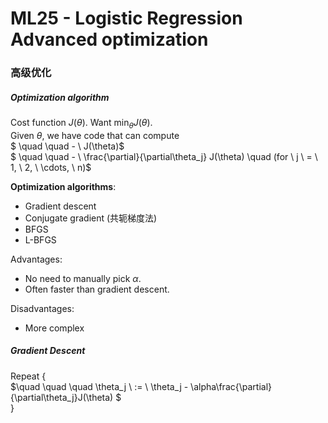 # ML25 - Logistic Regression Advanced optimization

### 高级优化

##### Optimization algorithm
Cost function $J(\theta)$. Want $\displaystyle\min_\theta J(\theta)$.  
Given $\theta$, we have code that can compute  
    $ \quad \quad - \ J(\theta)$  
    $ \quad \quad - \ \frac{\partial}{\partial\theta_j} J(\theta) \quad (for \ j \ = \ 1, \ 2, \ \cdots, \ n)$

**Optimization algorithms**:
- Gradient descent
- Conjugate gradient (共轭梯度法)
- BFGS 
- L-BFGS 

Advantages:
- No need to manually pick $\alpha$.
- Often faster than gradient descent.

Disadvantages:
- More complex

##### Gradient Descent
Repeat {  
    $\quad \quad \quad \theta_j \ := \ \theta_j - \alpha\frac{\partial}{\partial\theta_j}J(\theta) $  
}